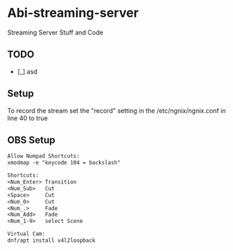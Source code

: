 # Abi-streaming-server
Streaming Server Stuff and Code

## TODO
- [_] asd

## Setup
To record the stream set the "record" setting in the /etc/ngnix/ngnix.conf in line 40 to true

## OBS Setup
```txt
Allow Numpad Shortcuts:
xmodmap -e "keycode 104 = backslash"

Shortcuts: 
<Num_Enter> Transition
<Num_Sub>   Cut
<Space>     Cut
<Num_0>     Cut
<Num_.>     Fade
<Num_Add>   Fade
<Num_1-9>   select Scene

Virtual Cam:
dnf/apt install v4l2loopback
```

